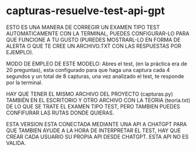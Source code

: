 # capturas-resuelve-test-api-gpt

ESTO ES UNA MANERA DE CORREGIR UN  EXAMEN TIPO TEST AUTOMATICAMENTE CON LA TERMINAL, PUEDES CONFIGURAR-LO PARA QUE FUNCIONE A TU GUSTO (PUREDES MOSTRARL-LO EN FORMA DE ALERTA O QUE TE CREE UN ARCHIVO.TXT CON LAS RESPUESTAS POR EJEMPLO).
 

MODO DE EMPLEO DE ESTE MODELO: Abres el test, (en la práctica era de 20 preguntas), esta configurado para que haga una captura cada 4 segundos y un total de 8 capturas, una vez analizado el test, te responde por la terminal.

HAY QUE TENER EL MISMO ARCHIVO DEL PROYECTO (capturas.py) TAMBIÉN EN EL ESCRITORIO Y OTRO ARCHIVO CON LA TEORIA (teoria.txt) DE LO QUE SE TRATE EL EXAMEN TIPO TEST, PERO TAMBIEN PUEDES CONFIFURAR LAS RUTAS DONDE QUIERAS.

ESTA VERSION ESTA CONECTADA MEDIANTE UNA API A CHATGPT PARA QUE TAMBIEN AYUDE A LA HORA DE INTERPRETAR EL TEST, HAY QUE CREAR CADA USUARIO SU PROPIA API DESDE CHATGPT. ESTA API NO ES VALIDA.
